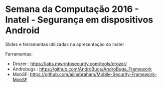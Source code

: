 # Semana da Computação 2016 - Inatel - Segurança em dispositivos Android
Slides e ferramentas utilizadas na apresentação do Inatel

Ferramentas:
- Drozer : https://labs.mwrinfosecurity.com/tools/drozer/
- Androbugs : https://github.com/AndroBugs/AndroBugs_Framework
- MobSF: https://github.com/ajinabraham/Mobile-Security-Framework-MobSF

